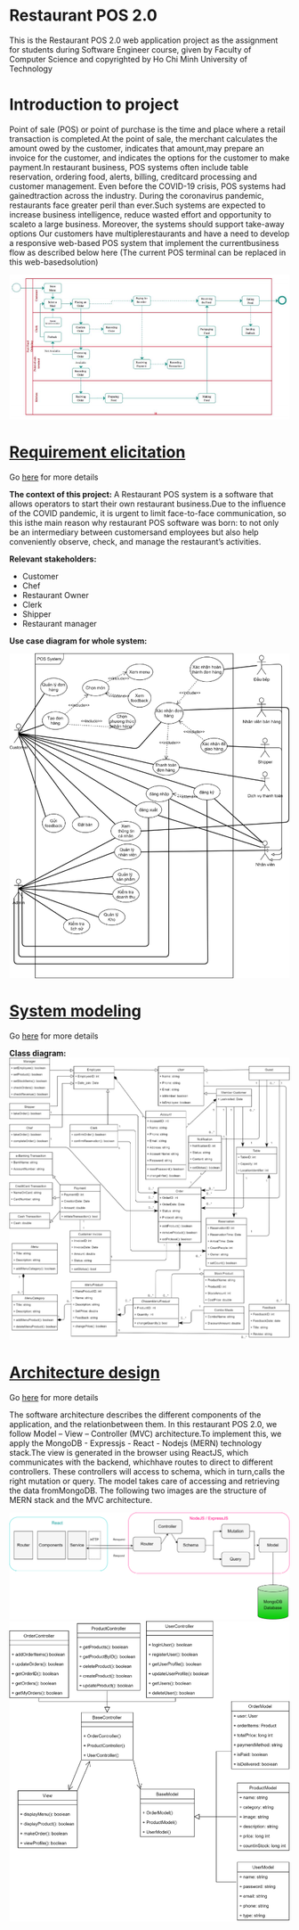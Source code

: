 # Restaurant POS 2.0
This is the Restaurant POS 2.0 web application project as the assignment for students during Software Engineer course, given by Faculty of Computer Science and copyrighted by Ho Chi Minh University of Technology

# Introduction to project
Point of sale (POS) or point of purchase is the time and place where a retail transaction is completed.At the point of sale, the merchant calculates the amount owed by the customer, indicates that amount,may prepare an invoice for the customer, and indicates the options for the customer to make payment.In restaurant business, POS systems often include table reservation, ordering food, alerts, billing, creditcard processing and customer management. Even before the COVID-19 crisis, POS systems had gainedtraction across the industry. During the coronavirus pandemic, restaurants face greater peril than ever.Such systems are expected to increase business intelligence, reduce wasted effort and opportunity to scaleto a large business. Moreover, the systems should support take-away options Our customers have multiplerestaurants and have a need to develop a responsive web-based POS system that implement the currentbusiness flow as described below here (The current POS terminal can be replaced in this web-basedsolution)

![alt text](https://github.com/andrewquang512/POS/blob/master/report/workflow.png)

# [Requirement elicitation](https://github.com/andrewquang512/POS/blob/master/report/Requirement/Requirment.pdf)
Go [here](https://github.com/andrewquang512/POS/blob/master/report/Requirement/Requirment.pdf) for more details

**The context of this project:** A Restaurant POS system is a software that allows operators to start their own restaurant business.Due to the influence of the COVID pandemic, it is urgent to limit face-to-face communication, so this isthe main reason why restaurant POS software was born: to not only be an intermediary between customersand employees but also help conveniently observe, check, and manage the restaurant’s activities.

**Relevant stakeholders:**
  - Customer
  - Chef
  - Restaurant Owner
  - Clerk
  - Shipper
  - Restaurant manager

**Use case diagram for whole system:**

![alt text](https://github.com/andrewquang512/POS/blob/master/report/Requirement/images/usecase_system.png)


# [System modeling](https://github.com/andrewquang512/POS/blob/master/report/System%20Modeling/System%20Modelling.pdf)
Go [here](https://github.com/andrewquang512/POS/blob/master/report/System%20Modeling/System%20Modelling.pdf) for more details

**Class diagram:**
![alt text](https://github.com/andrewquang512/POS/blob/master/report/System%20Modeling/images/class-diagram.png)

# [Architecture design](https://github.com/andrewquang512/POS/blob/master/report/Architectural%20Design/Architectural%20Design.pdf)
Go [here](https://github.com/andrewquang512/POS/blob/master/report/Architectural%20Design/Architectural%20Design.pdf) for more details

The software architecture describes the different components of the application, and the relationbetween them. In this restaurant POS 2.0, we follow Model – View – Controller (MVC) architecture.To implement this, we apply the MongoDB - Expressjs - React - Nodejs (MERN) technology stack.The view is generated in the browser using ReactJS, which communicates with the backend, whichhave routes to direct to different controllers. These controllers will access to schema, which in turn,calls the right mutation or query. The model takes care of accessing and retrieving the data fromMongoDB. The following two images are the structure of MERN stack and the MVC architecture.

![alt text](https://github.com/andrewquang512/POS/blob/master/report/Architectural%20Design/images/architecture-approach-1.png)
![alt text](https://github.com/andrewquang512/POS/blob/master/report/Architectural%20Design/images/architecture-approach-2.png)
